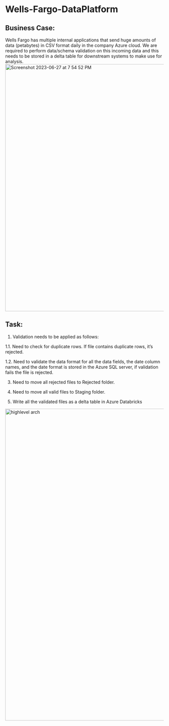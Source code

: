 # Wells-Fargo-DataPlatform
## Business Case:
Wells Fargo has multiple internal applications that send huge amounts of data (petabytes) in CSV format daily in the company Azure cloud. We are required to perform data/schema validation on this incoming data and this needs to be stored in a delta table for downstream systems to make use for analysis.
<img width="784" alt="Screenshot 2023-06-27 at 7 54 52 PM" src="https://github.com/bluebarrete/Wells-Fargo_DataPipeline/assets/42550664/50ba1b31-b365-4fd5-be94-cc072e75a0fd">

            		    	       	               

## Task:

1. Validation needs to be applied as follows:

  1.1.	Need to check for duplicate rows. If file contains duplicate rows, it’s rejected.
  
  1.2.	Need to validate the data format for all the data fields, the date column names, and the date format is stored in the Azure            SQL server, if validation fails the file is rejected.
  
3.	Need to move all rejected files to Rejected folder.
   
5.	Need to move all valid files to Staging folder.
6.	Write all the validated files as a delta table in Azure Databricks

<img width="989" alt="highlevel arch" src="https://github.com/bluebarrete/Wells-Fargo_DataPipeline/assets/42550664/e18e7d6d-467d-465d-8270-9b9c9c8ff83b">


